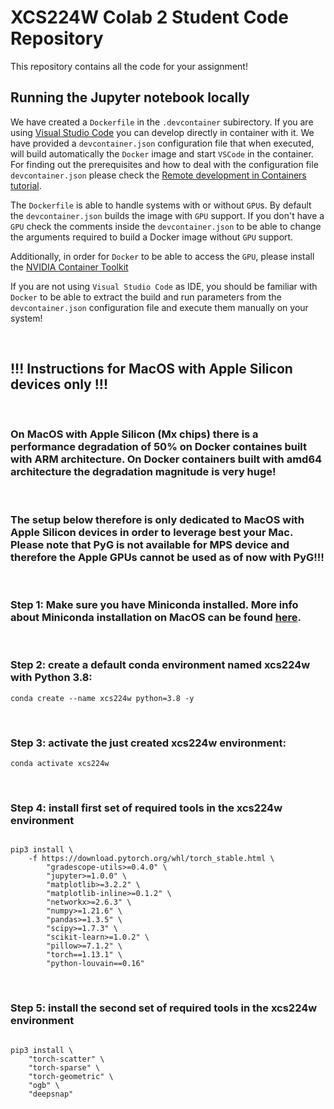 # XCS224W Colab 2 Student Code Repository
This repository contains all the code for your assignment!
## Running the Jupyter notebook locally

We have created a `Dockerfile` in the `.devcontainer` subirectory. 
If you are using [Visual Studio Code](https://code.visualstudio.com/) 
you can develop directly in container with it. We have provided a 
 `devcontainer.json` configuration file that when executed, will
 build automatically the `Docker` image and start `VSCode` in the container.
 For finding out the prerequisites and how to deal with the configuration file 
 `devcontainer.json` please check the [Remote development in Containers tutorial](https://code.visualstudio.com/docs/remote/containers-tutorial).

 The `Dockerfile` is able to handle systems with or without `GPU`s. By default the 
 `devcontainer.json` builds the image with `GPU` support. If you don't have a `GPU`
 check the comments inside the `devcontainer.json` to be able to change the arguments
 required to build a Docker image without `GPU` support.

 Additionally, in order for `Docker` to be able to access the `GPU`, please install the 
 [NVIDIA Container Toolkit](https://docs.nvidia.com/datacenter/cloud-native/container-toolkit/install-guide.html#setting-up-nvidia-container-toolkit)

 If you are not using `Visual Studio Code` as IDE, you should be familiar with `Docker` 
 to be able to extract the build and run parameters from the `devcontainer.json` configuration file
 and execute them manually on your system! 
 
 <br />

## !!! Instructions for MacOS with Apple Silicon devices **only** !!!

<br />

### On MacOS with Apple Silicon (Mx chips) there is a performance degradation of 50% on Docker containes built with ARM architecture. On Docker containers built with amd64 architecture the degradation magnitude is very huge!

<br />

### The setup below therefore is only dedicated to MacOS with Apple Silicon devices in order to leverage best your Mac. **Please note that PyG is not available for **MPS** device and therefore the Apple GPUs cannot be used as of now with PyG**!!! 

<br />


### Step 1: Make sure you have Miniconda installed. More info about Miniconda installation on MacOS can be found [here](https://docs.conda.io/projects/conda/en/latest/user-guide/install/macos.html]).

<br />

### Step 2: create a default conda environment named **xcs224w** with Python 3.8: 

```
conda create --name xcs224w python=3.8 -y
```

<br />

 
### Step 3: activate the just created xcs224w environment:

```
conda activate xcs224w
```

<br />

### Step 4: install first set of required tools in the **xcs224w** environment
```

pip3 install \
    -f https://download.pytorch.org/whl/torch_stable.html \
        "gradescope-utils>=0.4.0" \
        "jupyter>=1.0.0" \
        "matplotlib>=3.2.2" \
        "matplotlib-inline>=0.1.2" \
        "networkx>=2.6.3" \
        "numpy>=1.21.6" \
        "pandas>=1.3.5" \
        "scipy>=1.7.3" \
        "scikit-learn>=1.0.2" \
        "pillow>=7.1.2" \
        "torch==1.13.1" \
        "python-louvain==0.16"

```

<br />

### Step 5: install the second set of required tools in the **xcs224w** environment

```
      
pip3 install \
    "torch-scatter" \
    "torch-sparse" \
    "torch-geometric" \
    "ogb" \
    "deepsnap"

```
